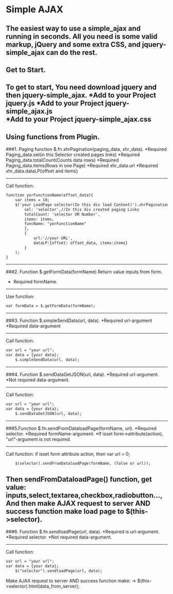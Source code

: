 Simple AJAX
=====================
The easiest way to use a simple_ajax  and running in seconds.
All you need is some valid markup, jQuery and some extra CSS, 
and jquery-simple_ajax can do the rest.
---
Get to Start.
-----------------------------------
To get to start, You need download jquery and then jquery-simple_ajax.
*Add to your Project jquery.js
*Add to your Project jquery-simple_ajax.js  
*Add to your Project jquery-simple_ajax.css
---
Using functions from Plugin.
-----------------------------------
###1. Paging function $.fn.xhrPagination(paging_data, xhr_data).
*Required Paging_data.sel(in this Selector created pages links)
*Required Paging_data.totalCount(Counts data rows)
*Required Paging_data.items(Rows in one Page)
*Required xhr_data.url
*Required xhr_data.dataLP{offset and items}
***
Call function:
```html
function yorFunctionName(offset_data){
	var items = 10;
	$('your LoadPage selector(In this div load Content)').xhrPagination({
		sel: 'selector',//In this div created paging Links
		totalCount: 'selector OR Number', 
		items: items,
        funcName: "yorFunctionName"
		}, 
		{
			url:'//your URL', 
			dataLP:{offset: offset_data, items:items}
		}
	);
}
```
---
###2. Function $.getFormData(formName)
Return value inputs from form.
* Required formName.
***
Use function:
```html
var formData = $.getFormData(formName);
```
---
###3. Function $.simpleSendData(url, data).
*Required url-argument
*Required data-argument
****
Call function:
```html
var url = "your url";
var data = {your data};
	$.simpleSendData(url, data);
```
---
###4. Function $.sendDataGetJSON(url, data).
*Required url-argument.
*Not required data-argument.
****
Call function:
```html
var url = "your url";
var data = {your data};
	$.sendDataGetJSON(url, data);
```
---
###5.Function $.fn.sendFromDataloadPage(formName, url).
*Required selector.
*Required formName-argument.
*If isset form->attribute(action), "url"-argument is not required.
***
Call function:
if isset form attribute action, then var url = 0;
```html
	$(selector).sendFromDataloadPage(formName, (false or url));
```
Then sendFromDataloadPage() function, get value: inputs,select,textarea,checkbox,radiobutton...,
And then make AJAX request to server AND success function make load page to $(this->selector).
---
###6. Function $.fn.sendloadPage(url, data).
*Required is url-argument.
*Required selector.
*Not required data-argument.
***
Call function:
```html
var url = "your url";
var data = {your data};
	$("selector").sendloadPage(url, data);
```
Make AJAX request to server AND success function make:
 -> $(this->selector).html(data_from_server);